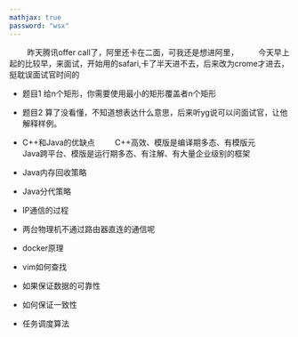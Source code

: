 ```yaml
---
mathjax: true
password: "wsx"
---
```


&emsp;&emsp; 昨天腾讯offer call了，阿里还卡在二面，可我还是想进阿里，
&emsp;&emsp; 今天早上起的比较早，来面试，开始用的safari,卡了半天进不去，后来改为crome才进去，挺耽误面试官时间的

- 题目1 给n个矩形，你需要使用最小的矩形覆盖者n个矩形
- 题目2 算了没看懂，不知道想表达什么意思，后来听yg说可以问面试官，让他解释样例。


- C++和Java的优缺点
&emsp;&emsp; C++高效、模版是编译期多态、有模版元
&emsp;&emsp; Java跨平台、模版是运行期多态、有注解、有大量企业级别的框架

- Java内存回收策略
- Java分代策略
- IP通信的过程
- 两台物理机不通过路由器直连的通信呢
- docker原理
- vim如何查找
- 如果保证数据的可靠性
- 如何保证一致性
- 任务调度算法



